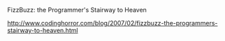 FizzBuzz: the Programmer's Stairway to Heaven


http://www.codinghorror.com/blog/2007/02/fizzbuzz-the-programmers-stairway-to-heaven.html